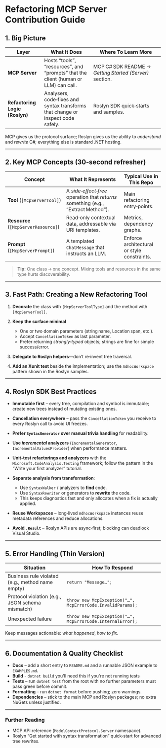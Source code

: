 # Refactoring MCP Server Contribution Guide

## 1. Big Picture

| Layer                          | What It Does                                                                       | Where To Learn More                                     |
| ------------------------------ | ---------------------------------------------------------------------------------- | ------------------------------------------------------- |
| **MCP Server**                 | Hosts “tools”, “resources”, and “prompts” that the client (human or LLM) can call. | MCP C# SDK README → *Getting Started (Server)* section. |
| **Refactoring Logic (Roslyn)** | Analysers, code‑fixes and syntax transforms that change or inspect code safely.    | Roslyn SDK quick‑starts and samples.                    |

MCP gives us the protocol surface; Roslyn gives us the ability to *understand* and *rewrite* C#; everything else is standard .NET hosting.

---

## 2. Key MCP Concepts (30‑second refresher)

| Concept                              | What It Represents                                                                | Typical Use in This Repo                    |
| ------------------------------------ | --------------------------------------------------------------------------------- | ------------------------------------------- |
| **Tool** (`[McpServerTool]`)         | A *side‑effect‑free* operation that *returns* something (e.g., “Extract Method”). | Main refactoring entry‑points.              |
| **Resource** (`[McpServerResource]`) | Read‑only contextual data, addressable via URI templates.                         | Metrics, dependency graphs.                 |
| **Prompt** (`[McpServerPrompt]`)     | A templated `ChatMessage` that instructs an LLM.                                  | Enforce architectural or style constraints. |

> **Tip:** One class → one concept. Mixing tools and resources in the same type hurts discoverability.

---

## 3. Fast Path: Creating a New Refactoring Tool

1. **Decorate** the class with `[McpServerToolType]` and the method with `[McpServerTool]`.
2. **Keep the surface minimal**

   * One or two domain parameters (string name, Location span, etc.).
   * Accept `CancellationToken` as last parameter.
   * Prefer returning *strongly‑typed* objects; strings are fine for simple success/error.
3. **Delegate to Roslyn helpers**—don’t re‑invent tree traversal.
4. **Add an Xunit test** beside the implementation; use the `AdhocWorkspace` pattern shown in the Roslyn samples.

---

## 4. Roslyn SDK Best Practices

* **Immutable first** – every tree, compilation and symbol is immutable; create new trees instead of mutating existing ones.
* **Cancellation everywhere** – pass the `CancellationToken` you receive to every Roslyn call to avoid UI freezes.
* **Prefer `SyntaxGenerator` over manual trivia handling** for readability.
* **Use *incremental* analyzers** (`IncrementalGenerator`, `IncrementalValuesProvider`) when performance matters.
* **Unit‑test refactorings and analyzers** with the `Microsoft.CodeAnalysis.Testing` framework; follow the pattern in the “Write your first analyzer” tutorial.
* **Separate analysis from transformation**:

  * Use `SyntaxWalker` / analyzers to **find** code.
  * Use `SyntaxRewriter` or generators to **rewrite** the code.
  * This keeps diagnostics fast and only allocates when a fix is actually applied.
* **Reuse Workspaces** – long‑lived `AdhocWorkspace` instances reuse metadata references and reduce allocations.
* **Avoid `.Result`** – Roslyn APIs are async‑first; blocking can deadlock Visual Studio.

---

## 5. Error Handling (Thin Version)

| Situation                                        | How To Respond                                             |
| ------------------------------------------------ | ---------------------------------------------------------- |
| Business rule violated (e.g., method name empty) | `return "Message…";`                                       |
| Protocol violation (e.g., JSON schema mismatch)  | `throw new McpException("…", McpErrorCode.InvalidParams);` |
| Unexpected failure                               | `throw new McpException("…", McpErrorCode.InternalError);` |

Keep messages actionable: *what happened*, *how to fix*.

---

## 6. Documentation & Quality Checklist

* **Docs** – add a short entry to `README.md` and a runnable JSON example to `EXAMPLES.md`.
* **Build** - `dotnet build` you'll need this if you're not running tests 
* **Tests** – run `dotnet test` from the root with no further parameters must pass green before commit. 
* **Formatting** – run `dotnet format` before pushing; zero warnings.
* **Dependencies** – stick to the main MCP and Roslyn packages; no extra NuGets unless justified.

---

### Further Reading

* MCP API reference (`ModelContextProtocol.Server` namespace).
* Roslyn “Get started with syntax transformation” quick‑start for advanced tree rewrites.
